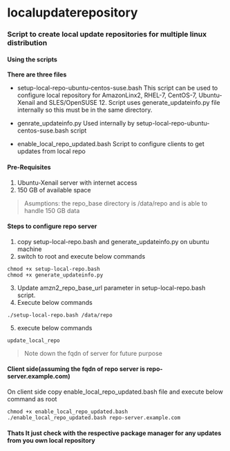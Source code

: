 # localupdaterepository
### Script to create local update repositories for multiple linux distribution


#### Using the scripts

**There are three files** 

- setup-local-repo-ubuntu-centos-suse.bash
This script can be used to configure local repository for AmazonLinx2, RHEL-7, CentOS-7, Ubuntu-Xenail and SLES/OpenSUSE 12.
Script uses generate_updateinfo.py file internally so this must be in the same directory.

- genrate_updateinfo.py
Used internally by setup-local-repo-ubuntu-centos-suse.bash script

- enable_local_repo_updated.bash
Script to configure clients to get updates from local repo


#### Pre-Requisites
1. Ubuntu-Xenail server with internet access
2. 150 GB of available space


> Asumptions: the repo_base directory is /data/repo and is able to handle 150 GB data

#### Steps to configure repo server
1. copy setup-local-repo.bash and generate_updateinfo.py on ubuntu machine
2. switch to root and execute below commands
```
chmod +x setup-local-repo.bash
chmod +x generate_updateinfo.py
```

3. Update amzn2_repo_base_url parameter in setup-local-repo.bash script.
4. Execute below commands
```
./setup-local-repo.bash /data/repo
```
5. execute below commands
```
update_local_repo
```

> Note down the fqdn of server for future purpose

#### Client side(assuming the fqdn of repo server is repo-server.example.com)
On client side copy enable_local_repo_updated.bash file and execute below command as root
```
chmod +x enable_local_repo_updated.bash
./enable_local_repo_updated.bash repo-server.example.com
```
#### Thats It just check with the respective package manager for any updates from you own local repository
